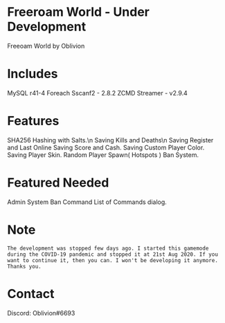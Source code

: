 # Freeroam World - Under Development 
Freeoam World by Oblivion 

# Includes

   MySQL r41-4 
   Foreach
   Sscanf2 -  2.8.2 
   ZCMD
   Streamer - v2.9.4
   
# Features 
  
  SHA256 Hashing with Salts.\n
  Saving Kills and Deaths\n
  Saving Register and Last Online
  Saving Score and Cash.
  Saving Custom Player Color.
  Saving Player Skin.
  Random Player Spawn( Hotspots )
  Ban System.
  

# Featured Needed 
   Admin System
   Ban Command
   List of Commands dialog.
   
   
# Note
    The development was stopped few days ago. I started this gamemode during the COVID-19 pandemic and stopped it at 21st Aug 2020. If you want to continue it, then you can. I won't be developing it anymore. Thanks you.



# Contact
  Discord: Oblivion#6693
  
   
